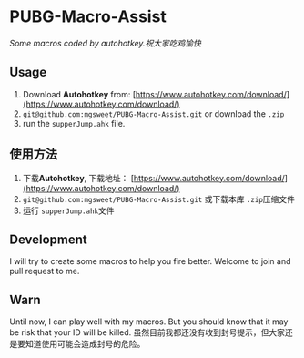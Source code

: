 # PUBG-Macro-Assist
*Some macros coded by autohotkey.祝大家吃鸡愉快*

## Usage
1. Download **Autohotkey** from: [https://www.autohotkey.com/download/](https://www.autohotkey.com/download/)
2. `git@github.com:mgsweet/PUBG-Macro-Assist.git` or download the `.zip`
3. run the `supperJump.ahk` file.

## 使用方法 
1. 下载**Autohotkey**, 下载地址： [https://www.autohotkey.com/download/](https://www.autohotkey.com/download/)
2. `git@github.com:mgsweet/PUBG-Macro-Assist.git` 或下载本库 `.zip`压缩文件
3. 运行 `supperJump.ahk`文件

## Development
I will try to create some macros to help you fire better.
Welcome to join and pull request to me.

## Warn
Until now, I can play well with my macros. But you should know that it may be risk that your ID will be killed.
虽然目前我都还没有收到封号提示，但大家还是要知道使用可能会造成封号的危险。
